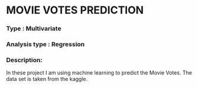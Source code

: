 
# MOVIE VOTES PREDICTION
### Type : Multivariate

### Analysis type : Regression

### Description:
In these project I am using  machine learning to predict the Movie Votes. The data set is taken from the kaggle.


